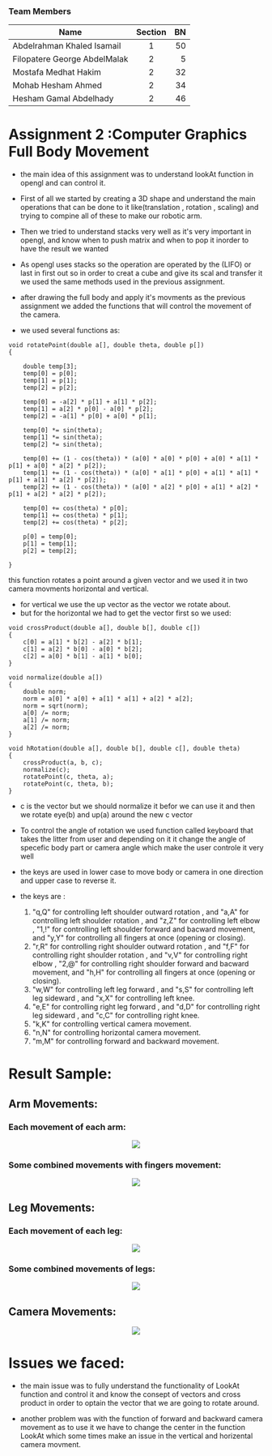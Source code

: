 ### Team Members


| Name                          | Section |  BN |
| ----------------------------- | :-----: | --: |
| Abdelrahman Khaled Isamail    |    1    |  50 |
| Filopatere George AbdelMalak  |    2    |  5  |
| Mostafa Medhat Hakim          |    2    |  32 |
| Mohab Hesham Ahmed            |    2    |  34 |
| Hesham Gamal Abdelhady        |    2    |  46 |

# Assignment 2 :Computer Graphics Full Body Movement

- the main idea of this assignment was to understand lookAt function in opengl and can control it.

- First of all we started by creating a 3D shape and understand the main operations that can be done to it like(translation , rotation , scaling) and trying to compine all of these to make our robotic arm.

- Then we tried to understand stacks very well as it's very important in opengl, and know when to push matrix and when to pop it inorder to have the result we wanted 

- As opengl uses stacks so the operation are operated by the (LIFO) or last in first out so in order to creat a cube and give its scal and transfer it we used the same methods used in the previous assignment.  

- after drawing the full body and apply it's movments as the previous assignment we added the functions that will control the movement of the camera.

- we used several functions as:

```
void rotatePoint(double a[], double theta, double p[])
{

    double temp[3];
    temp[0] = p[0];
    temp[1] = p[1];
    temp[2] = p[2];

    temp[0] = -a[2] * p[1] + a[1] * p[2];
    temp[1] = a[2] * p[0] - a[0] * p[2];
    temp[2] = -a[1] * p[0] + a[0] * p[1];

    temp[0] *= sin(theta);
    temp[1] *= sin(theta);
    temp[2] *= sin(theta);

    temp[0] += (1 - cos(theta)) * (a[0] * a[0] * p[0] + a[0] * a[1] * p[1] + a[0] * a[2] * p[2]);
    temp[1] += (1 - cos(theta)) * (a[0] * a[1] * p[0] + a[1] * a[1] * p[1] + a[1] * a[2] * p[2]);
    temp[2] += (1 - cos(theta)) * (a[0] * a[2] * p[0] + a[1] * a[2] * p[1] + a[2] * a[2] * p[2]);

    temp[0] += cos(theta) * p[0];
    temp[1] += cos(theta) * p[1];
    temp[2] += cos(theta) * p[2];

    p[0] = temp[0];
    p[1] = temp[1];
    p[2] = temp[2];

}
```
this function rotates a point around a given vector and we used it in two camera movments horizontal and vertical.
- for vertical we use the up vector as the vector we rotate about.
- but for the horizontal we had to get the vector first so we used:
```
void crossProduct(double a[], double b[], double c[])
{
    c[0] = a[1] * b[2] - a[2] * b[1];
    c[1] = a[2] * b[0] - a[0] * b[2];
    c[2] = a[0] * b[1] - a[1] * b[0];
}
```
```
void normalize(double a[])
{
    double norm;
    norm = a[0] * a[0] + a[1] * a[1] + a[2] * a[2];
    norm = sqrt(norm);
    a[0] /= norm;
    a[1] /= norm;
    a[2] /= norm;
}
```
```
void hRotation(double a[], double b[], double c[], double theta)
{
    crossProduct(a, b, c);
    normalize(c);
    rotatePoint(c, theta, a);
    rotatePoint(c, theta, b);
}
```

- c is the vector but we should normalize it befor we can use it and then we rotate eye(b) and up(a) around the new c vector

- To control the angle of rotation we used function called keyboard that takes the litter from user and depending on it it change the angle of specefic body part or camera angle which make the user controle it very well

- the keys are used in lower case to move body or camera in one direction and upper case to reverse it. 

- the keys are :
    1. "q,Q" for controlling left shoulder outward rotation , and "a,A" for controlling left shoulder rotation , and "z,Z" for controlling left elbow ,  "1,!" for controlling left shoulder forward and bacward movement, and "y,Y" for controlling all fingers at once (opening or closing).
    1. "r,R" for controlling right shoulder outward rotation , and "f,F" for controlling right shoulder rotation , and "v,V" for controlling right elbow , "2,@" for controlling right shoulder forward and bacward movement, and "h,H" for controlling all fingers at once (opening or closing).
    1. "w,W" for controlling left leg forward , and "s,S" for controlling left leg sideward , and "x,X" for controlling left knee.
    1. "e,E" for controlling right leg forward , and "d,D" for controlling right leg sideward , and "c,C" for controlling right knee.
    1. "k,K" for controlling vertical camera movement.
    1. "n,N" for controlling horizontal camera movement.
    1. "m,M" for controlling forward and backward movement.

# Result Sample:
## Arm Movements:
### Each movement of each arm:
<p align="center">
  <img src="https://drive.google.com/uc?export=view&id=1_d80or2_ZDPsp8PUMzobyXp6Q8EHDmkx">
</p>

### Some combined movements with fingers movement:
<p align="center">
  <img src="https://drive.google.com/uc?export=view&id=19akhZ_auhH8gJmNoE5TFuDDqLnsQedvw">
</p>

## Leg Movements:
### Each movement of each leg:
<p align="center">
  <img src="https://drive.google.com/uc?export=view&id=1MQWbjzDFxHs9g_kinKodthAOaYYpa-Do">
</p>

### Some combined movements of legs:
<p align="center">
  <img src="https://drive.google.com/uc?export=view&id=1vOJOqx-W4KdDqAmLOuXzMG-ou7PT3Frf">
</p>

## Camera Movements:
<p align="center">
  <img src="https://drive.google.com/uc?export=view&id=1LH93VmWMVWHmw-VHnN6mEBA5m8IttJVf">
</p>

# Issues we faced:

- the main issue was to fully understand the functionality of LookAt function and control it and know the consept of vectors and cross product in order to optain the vector that we are going to rotate around.

- another problem was with the function of forward and backward camera movement as to use it we have to change the center in the function LookAt which some times make an issue in the vertical and horizental camera movment.
